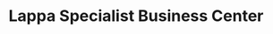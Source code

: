 ---
title: "Lappa Specialist Business Center"
url: /ganta/lappa-specialist-business-center/
shop: Kleidung
---